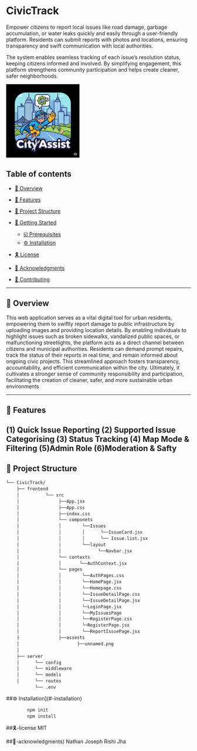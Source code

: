 # CivicTrack
Empower citizens to report local issues like road damage, garbage accumulation, or water leaks quickly and easily through a user-friendly platform. Residents can submit reports with photos and locations, ensuring transparency and swift communication with local authorities.

The system enables seamless tracking of each issue’s resolution status, keeping citizens informed and involved. By simplifying engagement, this platform strengthens community participation and helps create cleaner, safer neighborhoods.


<img src="frontend/assets/unnamed.png" height = 200px width = 200px alt="logo">



## Table of contents

- [📍 Overview](#-overview)
- [👾 Features](#-features)
- [📁 Project Structure](#-project-structure)

- [🚀 Getting Started](#-getting-started)
  - [☑️ Prerequisites](#-prerequisites)
  - [⚙️ Installation](#-installation)

- [🎗 License](#-license)
- [🙌 Acknowledgments](#-acknowledgments)
- [🔰 Contributing](#-contributing)

---


## 📍 Overview

This web application serves as a vital digital tool for urban residents, empowering them to swiftly report damage to public infrastructure by uploading images and providing location details. By enabling individuals to highlight issues such as broken sidewalks, vandalized public spaces, or malfunctioning streetlights, the platform acts as a direct channel between citizens and municipal authorities. Residents can demand prompt repairs, track the status of their reports in real time, and remain informed about ongoing civic projects. This streamlined approach fosters transparency, accountability, and efficient communication within the city. Ultimately, it cultivates a stronger sense of community responsibility and participation, facilitating the creation of cleaner, safer, and more sustainable urban environments


---

## 👾 Features

(1) Quick Issue Reporting
(2) Supported Issue Categorising
(3) Status Tracking
(4) Map Mode & Filtering
(5)Admin Role
(6)Moderation & Safty
---

## 📁 Project Structure


```sh
└── CivicTrack/
    ├── frontend
    │          └── src
    │               ├──App.jsx
    │               ├──App.css
    │               ├──index.css
    │               └── componets
    │               │        └──Issues
    │               │        │      └──IssueCard.jsx
    │               │        │      └── Issue.list.jsx
    │               │        └──layout
    │               │              └──Navbar.jsx
    │               └── contexts
    │               │       └──AuthContext.jsx
    │               └── pages
    │               │        └──AuthPages.css
    │               │        └──HomePage.jsx
    │               │        └──Homepage.css
    │               │        └──IssueDetailPage.css
    │               │        └──IssueDetailPage.jsx
    │               │        └─LoginPage.jsx
    │               │        └──MyIssuesPage
    │               │        └──RegisterPage.css
    │               │        └─RegisterPage.jsx
    │               │        └──ReportIssuePage.jsx
    ├               ├──assests
    │                      ├──unnamed.png
    │
    ├── server
    │      └── config
    │      └── middleware
    │      └── models
    │      └── routes
           └── .env

```
##⚙️ Installation](#-installation)

  ```sh
          npm init
          npm install

  ```  

##🎗-license
    MIT

##🙌-acknowledgments)
    Nathan Joseph
    Rishi Jha
